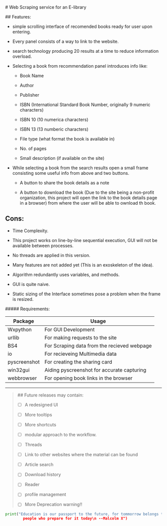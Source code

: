 # Web Scraping service for an E-library

## Features:

- simple scrolling interface of recomended books ready for user upon entering.
  
- Every panel consists of a way to link to the website.
  
- search technology producing 20 results at a time to reduce information overload.
  
- Selecting a book from recommendation panel introduces info like:
  
  - Book Name
    
  - Author
    
  - Publisher
    
  - ISBN (International Standard Book Number, originally 9 numeric characters)
    
  - ISBN 10 (10 numerica characters)
    
  - ISBN 13 (13 numberic characters)
    
  - File type (what format the book is available in)
    
  - No. of pages
    
  - Small description (if available on the site)
    
- While selecting a book from the search results open a small frame consisting some useful info from above and two buttons.
  
  - A button to share the book details as a note
    
  - A button to download the book (Due to the site being a non-profit organization, this project will open the link to the book details page in a browser) from where the user will be able to ownload th book.
    

## Cons:

- Time Complexity.
  
- This project works on line-by-line sequential execution, GUI will not be available between processes.
  
- No threads are applied in this version.
  
- Many features are not added yet (This is an exoskeleton of the idea).
  
- Algorithm redundantly uses variables, and methods.
  
- GUI is quite naive.
  
- Static sizing of the Interface sometimes pose a problem when the frame is resized.
  

##### Requirements:

| Package | Usage |
| --- | --- |
| Wxpython | For GUI Development |
| urllib | For making requests to the site |
| BS4 | For Scraping data from the recieved webpage |
| io  | For recieveing Multimedia data |
| pyscreenshot | For creating the sharing card |
| win32gui | Aiding pyscreenshot for accurate capturing |
| webbrowser | For opening book links in the browser |

---

> ## Future releases may contain:
> 
> - [ ] A redesigned UI
>   
> - [ ] More tooltips
>   
> - [ ] More shortcuts
>   
> - [ ] modular approach to the workflow.
>   
> - [ ] Threads
>   
> - [ ] Link to other websites where the material can be found
>   
> - [ ] Article search
>   
> - [ ] Download history
>   
> - [ ] Reader
>   
> - [ ] profile management
>   
> - [ ] More Deprecation warning!!
>   

```python
print("Education is our passport to the future, for tommorrow belongs to
        people who prepare for it today\n --Malcolm X")
```
